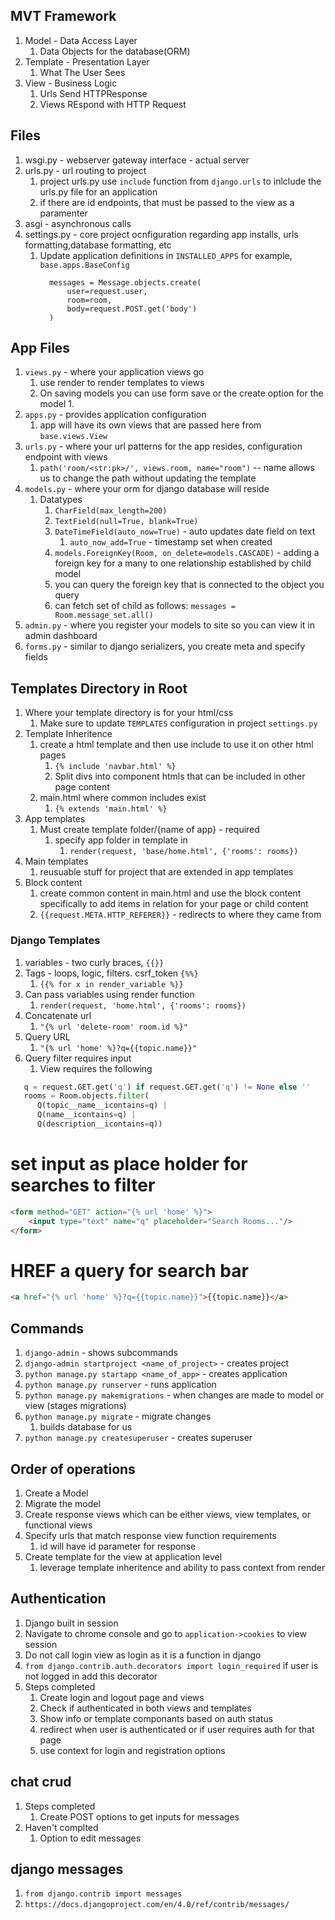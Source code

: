 ## MVT Framework
  1. Model - Data Access Layer
      1. Data Objects for the database(ORM)
  2. Template - Presentation Layer
      1. What The User Sees
  3. View - Business Logic
      1. Urls Send HTTPResponse
      2. Views REspond with HTTP Request
## Files
1. wsgi.py - webserver gateway interface - actual server
2. urls.py - url routing to project
   1. project urls.py use `include` function from `django.urls` to inlclude the urls.py file for an application
   2. if there are id endpoints, that must be passed to the view as a paramenter
3. asgi - asynchronous calls
4. settings.py - core project ocnfiguration regarding app installs, urls formatting,database formatting, etc 
   1. Update application definitions in `INSTALLED_APPS` for example, `base.apps.BaseConfig`
      ```    if request.method == 'POST':
        messages = Message.objects.create(
            user=request.user,
            room=room,
            body=request.POST.get('body')
        )
      ```

## App Files

1. `views.py` - where your application views go
   1. use render to render templates to views
   2. On saving models you can use form save or the create option for the model
      1. 
2. `apps.py` - provides application configuration
   1. app will have its own views that are passed here from `base.views.View`
3. `urls.py` - where your url patterns for the app resides, configuration endpoint with views
   1. `path('room/<str:pk>/', views.room, name="room")` -- name allows us to change the path without updating the template
4. `models.py` - where your orm for django database will reside
   1. Datatypes
      1. `CharField(max_length=200)`
      2. `TextField(null=True, blank=True)`
      3. `DateTimeField(auto_now=True)` - auto updates date field on text
         1. `auto_now_add=True` - timestamp set when created
      4. `models.ForeignKey(Room, on_delete=models.CASCADE)` - adding a foreign key for a many to one relationship established by child model
      5. you can query the foreign key that is connected to the object you query
      6. can fetch set of child as follows: `messages = Room.message_set.all()`
5. `admin.py` - where you register your models to site so you can view it in admin dashboard
6. `forms.py` - similar to django serializers, you create meta and specify fields

## Templates Directory in Root

1. Where your template directory is for your html/css
   1. Make sure to update `TEMPLATES` configuration in project `settings.py`
2. Template Inheritence
   1. create a html template and then use include to use it on other html pages
      1. `{% include 'navbar.html' %}`
      2. Split divs into component htmls that can be included in other page content
   2. main.html where common includes exist
      1. `{% extends 'main.html' %}`
3. App templates
   1. Must create template folder/{name of app} - required
      1. specify app folder in template in
         1. ``render(request, 'base/home.html', {'rooms': rooms})``
4. Main templates
   1. reusuable stuff for project that are extended in app templates
5. Block content 
   1. create common content in main.html and use the block content specifically to add items in relation for your page or child content
   2. `{{request.META.HTTP_REFERER}}` - redirects to where they came from

### Django Templates

1. variables - two curly braces, `{{}}`
2. Tags - loops, logic, filters. csrf_token `{%%}`
   1. `{{% for x in render_variable %}}`
3. Can pass variables using render function
   1. `render(request, 'home.html', {'rooms': rooms})`
4. Concatenate url
   1. `"{% url 'delete-room' room.id %}"`
5. Query URL
   1. `"{% url 'home' %}?q={{topic.name}}"`
6. Query filter requires input 
   1. View requires the following
```python 
   q = request.GET.get('q') if request.GET.get('q') != None else ''
   rooms = Room.objects.filter(
      Q(topic__name__icontains=q) | 
      Q(name__icontains=q) |
      Q(description__icontains=q))
```
# set input as place holder for searches to filter
```html
<form method="GET" action="{% url 'home' %}">
    <input type="text" name="q" placeholder="Search Rooms..."/>
</form>

```
# HREF a query for search bar
```html
<a href="{% url 'home' %}?q={{topic.name}}">{{topic.name}}</a>
```

## Commands

  1. `django-admin` - shows subcommands 
  2. `django-admin startproject <name_of_project>` - creates project
  3. `python manage.py startapp <name_of_app>` - creates application
  4. `python manage.py runserver` - runs application
  5. `python manage.py makemigrations` - when changes are made to model or view (stages migrations)
  6. `python manage.py migrate` - migrate changes
     1. builds database for us
  7. `python manage.py createsuperuser` - creates superuser


## Order of operations
1. Create a Model
2. Migrate the model
3. Create response views which can be either views, view templates, or functional views
4. Specify urls that match response view function requirements
   1. id will have id parameter for response
5. Create template for the view at application level
   1. leverage template inheritence and ability to pass context from render


## Authentication

1. Django built in session
2. Navigate to chrome console and go to `application->cookies` to view session
3. Do not call login view as login as it is a function in django
4. `from django.contrib.auth.decorators import login_required` if user is not logged in add this decorator
5. Steps completed
   1. Create login and logout page and views
   2. Check if authenticated in both views and templates
   3. Show info or template componants based on auth status
   4. redirect when user is authenticated or if user requires auth for that page
   5. use context for login and registration options

## chat crud

1. Steps completed
   1. Create POST options to get inputs for messages
2. Haven't complted
   1. Option to edit messages

## django messages

1. `from django.contrib import messages`
2. `https://docs.djangoproject.com/en/4.0/ref/contrib/messages/`
